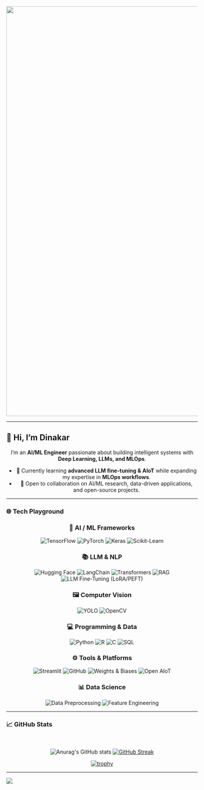 <div align="center">

  <a href="https://github.com/Dinakar-22">
    <img src="https://cdn.discordapp.com/attachments/1419231671923900466/1419231713510555749/mario-super-mario.gif?ex=68d10208&is=68cfb088&hm=829a0c1229c0692498ea211e9dd5a7ebbb264287b7452972b97d935b7bb34b99&" 
         alt="MasterHead" width="1920" height="1080"/>
  </a>

</div>

---
## 👋 Hi, I’m Dinakar 
<dev align="center">

I’m an **AI/ML Engineer** passionate about building intelligent systems with **Deep Learning, LLMs, and MLOps**.  

* 🌱 Currently learning **advanced LLM fine-tuning & AIoT** while expanding my expertise in **MLOps workflows**.  
* 🚀 Open to collaboration on AI/ML research, data-driven applications, and open-source projects.

</dev>

---


### 🌐 Tech Playground  

<div align="center">
  

### 🤖 AI / ML Frameworks  
![TensorFlow](https://img.shields.io/badge/TensorFlow-FF6F00?style=for-the-badge&logo=tensorflow&logoColor=white)
![PyTorch](https://img.shields.io/badge/PyTorch-EE4C2C?style=for-the-badge&logo=pytorch&logoColor=white)
![Keras](https://img.shields.io/badge/Keras-D00000?style=for-the-badge&logo=keras&logoColor=white)
![Scikit-Learn](https://img.shields.io/badge/Scikit--Learn-F7931E?style=for-the-badge&logo=scikit-learn&logoColor=white)


### 📚 LLM & NLP  
![Hugging Face](https://img.shields.io/badge/Hugging%20Face-FFD21E?style=for-the-badge&logo=huggingface&logoColor=black)
![LangChain](https://img.shields.io/badge/LangChain-0B5FFF?style=for-the-badge&logoColor=white)
![Transformers](https://img.shields.io/badge/Transformers-FF9E0F?style=for-the-badge&logoColor=white)
![RAG](https://img.shields.io/badge/RAG-1E90FF?style=for-the-badge&logoColor=white)
![LLM Fine-Tuning (LoRA/PEFT)](https://img.shields.io/badge/LoRA%2FPEFT-800080?style=for-the-badge&logoColor=white)


### 🖼️ Computer Vision  
![YOLO](https://img.shields.io/badge/YOLO-00FFFF?style=for-the-badge&logoColor=black)
![OpenCV](https://img.shields.io/badge/OpenCV-5C3EE8?style=for-the-badge&logo=opencv&logoColor=white)


### 💻 Programming & Data  
![Python](https://img.shields.io/badge/Python-3776AB?style=for-the-badge&logo=python&logoColor=white)
![R](https://img.shields.io/badge/R-276DC3?style=for-the-badge&logo=r&logoColor=white)
![C](https://img.shields.io/badge/C-00599C?style=for-the-badge&logo=c&logoColor=white)
![SQL](https://img.shields.io/badge/SQL-336791?style=for-the-badge&logo=postgresql&logoColor=white)


### ⚙️ Tools & Platforms  
![Streamlit](https://img.shields.io/badge/Streamlit-FF4B4B?style=for-the-badge&logo=streamlit&logoColor=white)
![GitHub](https://img.shields.io/badge/GitHub-181717?style=for-the-badge&logo=github&logoColor=white)
![Weights & Biases](https://img.shields.io/badge/Weights%20%26%20Biases-FFBE00?style=for-the-badge&logo=weightsandbiases&logoColor=black)
![Open AIoT](https://img.shields.io/badge/Open%20AIoT-008000?style=for-the-badge&logoColor=white)


### 📊 Data Science  
![Data Preprocessing](https://img.shields.io/badge/Data%20Preprocessing-FF69B4?style=for-the-badge&logoColor=white)
![Feature Engineering](https://img.shields.io/badge/Feature%20Engineering-8A2BE2?style=for-the-badge&logoColor=white)

</div>

---

### 📈 GitHub Stats 
<br>

<div align="center">

  ![Anurag's GitHub stats](https://github-readme-stats.vercel.app/api?username=Dinakar-22&show_icons=true&theme=radical)
  [![GitHub Streak](https://github-readme-streak-stats.herokuapp.com?user=Dinakar-22&theme=dark)](https://git.io/streak-stats)

  [![trophy](https://github-profile-trophy.vercel.app/?username=Dinakar-22&theme=onedark)](https://github.com/ryo-ma/github-profile-trophy)
  
</div>

---

<div align="center">

  
  
</div>

![](https://komarev.com/ghpvc/?username=Dinakar-22)
